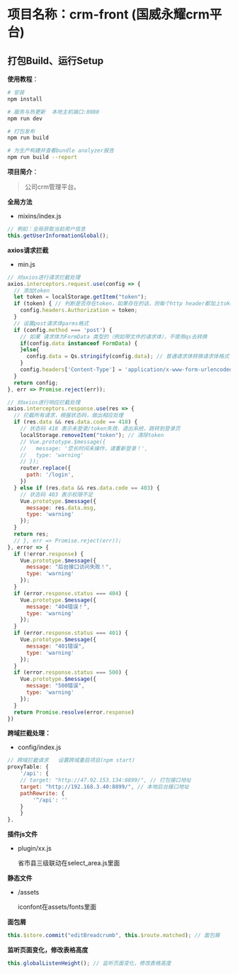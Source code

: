 # 项目名称：crm-front (国威永耀crm平台)

> 

## 打包Build、运行Setup

**使用教程**：

``` bash
# 安装
npm install

# 服务与热更新  本地主机端口:8080
npm run dev

# 打包发布
npm run build

# 为生产构建并查看bundle analyzer报告
npm run build --report
```

**项目简介**：

> 公司crm管理平台。



**全局方法**
- mixins/index.js

```javascript
// 例如：全局获取当前用户信息
this.getUserInformationGlobal();
```

**axios请求拦截**
- min.js

```javascript
// 对axios进行请求拦截处理  
axios.interceptors.request.use(config => {
  // 添加token
  let token = localStorage.getItem("token");
  if (token) { // 判断是否存在token，如果存在的话，则每个http header都加上token
    config.headers.Authorization = token;
  }
  // 设置post请求体parms格式
  if (config.method === 'post') {
    // 如果 请求体为FormData 类型的（例如带文件的请求体），不使用qs去转换
    if(config.data instanceof FormData) {
    }else{
      config.data = Qs.stringify(config.data); // 普通请求体转换请求体格式
    }
    config.headers['Content-Type'] = 'application/x-www-form-urlencoded';
  }
  return config;
}, err => Promise.reject(err));
```
```javascript
// 对axios进行响应拦截处理
axios.interceptors.response.use(res => {
  // 拦截所有请求，根据状态码，做出相应处理
  if (res.data && res.data.code == 418) {
    // 状态码 418 表示未登录/token失效，退出系统，跳转到登录页
    localStorage.removeItem("token"); // 清除token
    // Vue.prototype.$message({
    //   message: '您长时间未操作，请重新登录！',
    //   type: 'warning'
    // });
    router.replace({
      path: '/login',
    })
  } else if (res.data && res.data.code == 403) {
    // 状态码 403 表示权限不足
    Vue.prototype.$message({
      message: res.data.msg,
      type: 'warning'
    });
  }
  return res;
  // }, err => Promise.reject(err));
}, error => {
  if (!error.response) {
    Vue.prototype.$message({
      message: "后台接口访问失败！",
      type: 'warning'
    });
  }
  if (error.response.status === 404) {
    Vue.prototype.$message({
      message: "404错误！",
      type: 'warning'
    });
  }
  if (error.response.status === 401) {
    Vue.prototype.$message({
      message: "401错误",
      type: 'warning'
    });
  }
  if (error.response.status === 500) {
    Vue.prototype.$message({
      message: "500错误",
      type: 'warning'
    });
  }
  return Promise.resolve(error.response)
})
```

**跨域拦截处理：**
- config/index.js
```javascript
// 跨域拦截请求   设置跨域重启项目(npm start)
proxyTable: {
    '/api': {
    // target: "http://47.92.153.134:8899/", // 打包接口地址
    target: "http://192.168.3.40:8899/", // 本地后台接口地址
    pathRewrite: {
        '^/api': ''
    }
    }
},
```

**插件js文件**
- plugin/xx.js

    省市县三级联动在select_area.js里面

**静态文件**
- /assets

    iconfont在assets/fonts里面
    
**面包屑**
```javascript
this.$store.commit("editBreadcrumb", this.$route.matched); // 面包屑
```

**监听页面变化，修改表格高度**
```javascript
this.globalListenHeight(); // 监听页面变化，修改表格高度
```